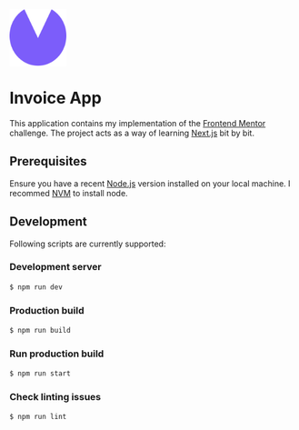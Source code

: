 <img align="center" width="100" height="100" src="./docs/logo.png">

# Invoice App

This application contains my implementation of the [Frontend Mentor](https://www.frontendmentor.io/challenges/invoice-app-i7KaLTQjl/hub)
challenge. The project acts as a way of learning [Next.js](https://nextjs.org)
bit by bit.

## Prerequisites

Ensure you have a recent [Node.js](https://nodejs.org) version installed on
your local machine. I recommed [NVM](https://github.com/nvm-sh/nvm) to install
node.

## Development

Following scripts are currently supported:

### Development server

```sh
$ npm run dev
```

### Production build

```sh
$ npm run build
```

### Run production build

```sh
$ npm run start
```

### Check linting issues

```sh
$ npm run lint
```
